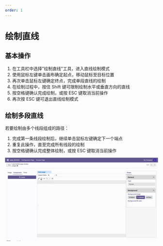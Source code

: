 ```yaml
---
order: 1
---
```

# 绘制直线

## 基本操作

1. 在工具栏中选择"绘制直线"工具，进入直线绘制模式
2. 使用鼠标左键单击画布确定起点，移动鼠标至目标位置
3. 再次单击鼠标左键确定终点，完成单段直线的绘制
4. 在绘制过程中，按住 Shift 键可限制绘制水平或垂直方向的直线
5. 按空格键确认完成绘制，或按 ESC 键取消当前操作
6. 再次按 ESC 键可退出直线绘制模式

## 绘制多段直线

若要绘制由多个线段组成的路径：

1. 完成第一条线段绘制后，继续单击鼠标左键确定下一个端点
2. 重复此操作，直至完成所有线段的绘制
3. 按空格键确认完成整体绘制，或按 ESC 键取消当前操作

![绘制直线示例](./draw_line.gif)